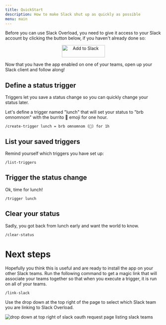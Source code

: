 ```yaml
---
title: QuickStart
description: How to make Slack shut up as quickly as possible
menu: main
---
```


Before you can use Slack Overload, you need to give it access to your Slack
account by clicking the button below, if you haven't already done so:

<p align="center">
  <a href="https://slack.com/oauth/v2/authorize?scope=commands&user_scope=dnd:read,dnd:write,users:write,users.profile:write&client_id=2413351231.504877832356">
    <img alt="Add to Slack" height="40" width="139" src="https://platform.slack-edge.com/img/add_to_slack.png" srcset="https://platform.slack-edge.com/img/add_to_slack.png 1x, https://platform.slack-edge.com/img/add_to_slack@2x.png 2x" />
  </a>
</p>
  
Now that you have the app enabled on one of your teams, open up your Slack
client and follow along!

## Define a status trigger

Triggers let you save a status change so you can quickly change your status
later. 

Let's define a trigger named "lunch" that will set your status to "brb omnomnom"
with the burrito 🌯 emoji for one hour.

```
/create-trigger lunch = brb omnomnom (🌯) for 1h
```

## List your saved triggers

Remind yourself which triggers you have set up:

```
/list-triggers
```

## Trigger the status change

Ok, time for lunch!

```
/trigger lunch
```

## Clear your status

Sadly, you got back from lunch early and want the world to know.

```
/clear-status
```

# Next steps

Hopefully you think this is useful and are ready to install the app on your other
Slack teams. Run the following command to get a magic link that will associate
your teams together so that when you execute a trigger, it is run
on all of your teams.

```
/link-slack
```

Use the drop down at the top right of the page to select which Slack team you
are linking to Slack Overload.

![drop down at top right of slack oauth request page listing slack teams](/img/link-slack.png)